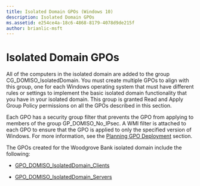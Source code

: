 ```yaml
---
title: Isolated Domain GPOs (Windows 10)
description: Isolated Domain GPOs
ms.assetid: e254ce4a-18c6-4868-8179-4078d9de215f
author: brianlic-msft
---
```


# Isolated Domain GPOs


All of the computers in the isolated domain are added to the group CG\_DOMISO\_IsolatedDomain. You must create multiple GPOs to align with this group, one for each Windows operating system that must have different rules or settings to implement the basic isolated domain functionality that you have in your isolated domain. This group is granted Read and Apply Group Policy permissions on all the GPOs described in this section.

Each GPO has a security group filter that prevents the GPO from applying to members of the group GP\_DOMISO\_No\_IPsec. A WMI filter is attached to each GPO to ensure that the GPO is applied to only the specified version of Windows. For more information, see the [Planning GPO Deployment](../p_server_archive/planning-gpo-deployment.md) section.

The GPOs created for the Woodgrove Bank isolated domain include the following:

-   [GPO\_DOMISO\_IsolatedDomain\_Clients](../p_server_archive/gpo-domiso-isolateddomain-clients.md)

-   [GPO\_DOMISO\_IsolatedDomain\_Servers](../p_server_archive/gpo-domiso-isolateddomain-servers.md)

 

 





